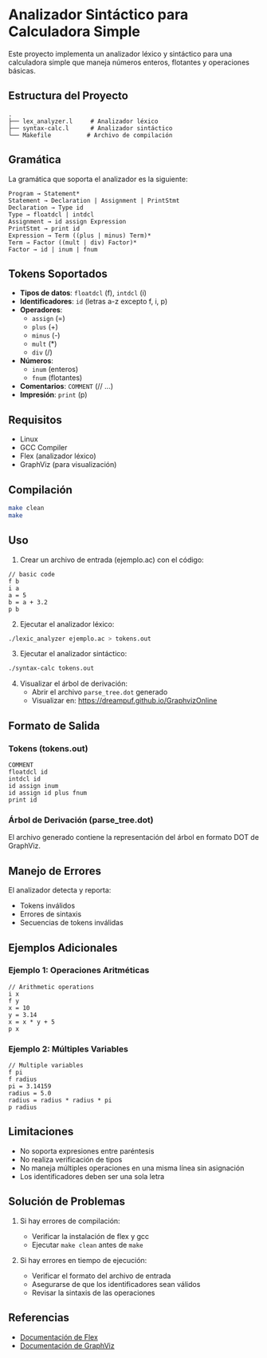 # Analizador Sintáctico para Calculadora Simple

Este proyecto implementa un analizador léxico y sintáctico para una calculadora simple que maneja números enteros, flotantes y operaciones básicas.

## Estructura del Proyecto

```
.
├── lex_analyzer.l     # Analizador léxico
├── syntax-calc.l      # Analizador sintáctico
└── Makefile          # Archivo de compilación
```

## Gramática

La gramática que soporta el analizador es la siguiente:

```
Program → Statement*
Statement → Declaration | Assignment | PrintStmt
Declaration → Type id
Type → floatdcl | intdcl 
Assignment → id assign Expression
PrintStmt → print id
Expression → Term ((plus | minus) Term)*
Term → Factor ((mult | div) Factor)*
Factor → id | inum | fnum
```

## Tokens Soportados

- **Tipos de datos**: `floatdcl` (f), `intdcl` (i)
- **Identificadores**: `id` (letras a-z excepto f, i, p)
- **Operadores**: 
  - `assign` (=)
  - `plus` (+)
  - `minus` (-)
  - `mult` (*)
  - `div` (/)
- **Números**: 
  - `inum` (enteros)
  - `fnum` (flotantes)
- **Comentarios**: `COMMENT` (// ...)
- **Impresión**: `print` (p)

## Requisitos

- Linux
- GCC Compiler
- Flex (analizador léxico)
- GraphViz (para visualización)

## Compilación

```bash
make clean
make
```

## Uso

1. Crear un archivo de entrada (ejemplo.ac) con el código:
```
// basic code
f b
i a
a = 5
b = a + 3.2
p b
```

2. Ejecutar el analizador léxico:
```bash
./lexic_analyzer ejemplo.ac > tokens.out
```

3. Ejecutar el analizador sintáctico:
```bash
./syntax-calc tokens.out
```

4. Visualizar el árbol de derivación:
   - Abrir el archivo `parse_tree.dot` generado
   - Visualizar en: https://dreampuf.github.io/GraphvizOnline

## Formato de Salida

### Tokens (tokens.out)
```
COMMENT
floatdcl id
intdcl id
id assign inum
id assign id plus fnum
print id
```

### Árbol de Derivación (parse_tree.dot)
El archivo generado contiene la representación del árbol en formato DOT de GraphViz.

## Manejo de Errores

El analizador detecta y reporta:
- Tokens inválidos
- Errores de sintaxis
- Secuencias de tokens inválidas

## Ejemplos Adicionales

### Ejemplo 1: Operaciones Aritméticas
```
// Arithmetic operations
i x
f y
x = 10
y = 3.14
x = x * y + 5
p x
```

### Ejemplo 2: Múltiples Variables
```
// Multiple variables
f pi
f radius
pi = 3.14159
radius = 5.0
radius = radius * radius * pi
p radius
```

## Limitaciones

- No soporta expresiones entre paréntesis
- No realiza verificación de tipos
- No maneja múltiples operaciones en una misma línea sin asignación
- Los identificadores deben ser una sola letra

## Solución de Problemas

1. Si hay errores de compilación:
   - Verificar la instalación de flex y gcc
   - Ejecutar `make clean` antes de `make`

2. Si hay errores en tiempo de ejecución:
   - Verificar el formato del archivo de entrada
   - Asegurarse de que los identificadores sean válidos
   - Revisar la sintaxis de las operaciones

## Referencias

- [Documentación de Flex](https://westes.github.io/flex/manual/)
- [Documentación de GraphViz](https://graphviz.org/documentation/)
